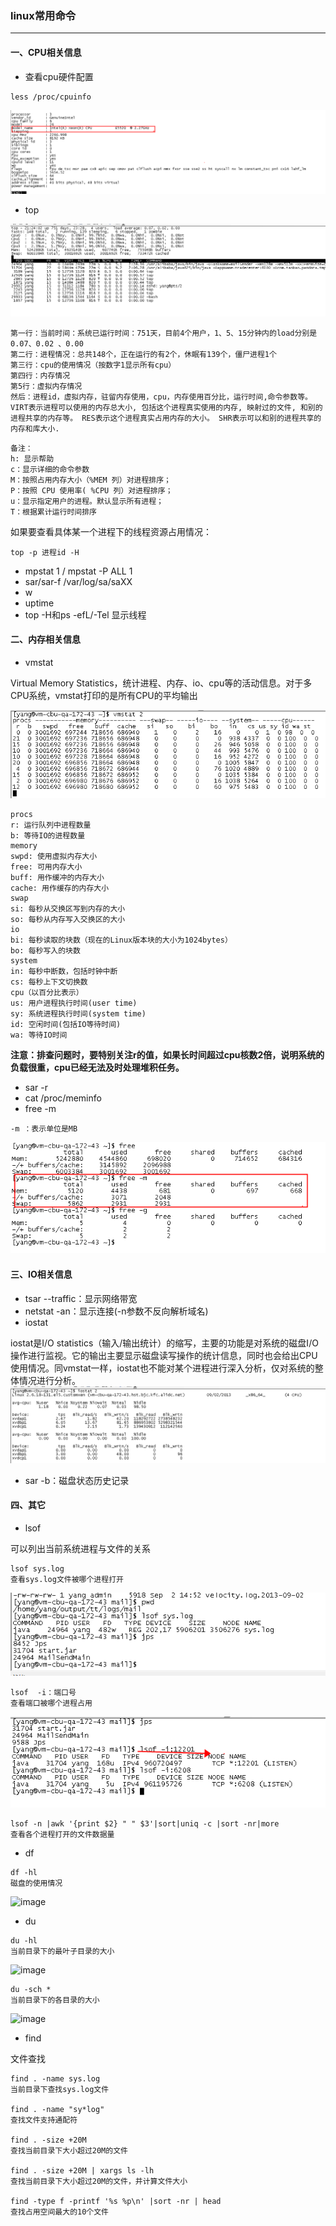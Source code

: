 ### linux常用命令

---


#### 一、CPU相关信息

* 查看cpu硬件配置

```
less /proc/cpuinfo 
```
![image](img/4.png)

* top

![image](img/7.png)

```
第一行：当前时间：系统已运行时间：751天，目前4个用户，1、5、15分钟内的load分别是0.07、0.02 、0.00
第二行：进程情况：总共148个，正在运行的有2个，休眠有139个，僵尸进程1个
第三行：cpu的使用情况（按数字1显示所有cpu）
第四行：内存情况
第5行：虚拟内存情况
然后：进程id，虚拟内存，驻留内存使用，cpu，内存使用百分比，运行时间,命令参数等。
VIRT表示进程可以使用的内存总大小, 包括这个进程真实使用的内存, 映射过的文件, 和别的进程共享的内存等。 RES表示这个进程真实占用内存的大小。 SHR表示可以和别的进程共享的内存和库大小.
```
```
备注：
h: 显示帮助
c：显示详细的命令参数
M：按照占用内存大小（%MEM 列）对进程排序；
P：按照 CPU 使用率( %CPU 列）对进程排序；
u：显示指定用户的进程。默认显示所有进程；
T：根据累计运行时间排序
```
如果要查看具体某一个进程下的线程资源占用情况：

```
top -p 进程id -H  
```


* mpstat 1 / mpstat -P ALL 1
* sar/sar-f /var/log/sa/saXX
* w
* uptime
* top -H和ps -efL/-Tel  显示线程



#### 二、内存相关信息 

* vmstat

Virtual Memory Statistics，统计进程、内存、io、cpu等的活动信息。对于多CPU系统，vmstat打印的是所有CPU的平均输出

![image](img/3.png)


```
procs
r: 运行队列中进程数量
b: 等待IO的进程数量
memory
swpd: 使用虚拟内存大小
free: 可用内存大小
buff: 用作缓冲的内存大小
cache: 用作缓存的内存大小
swap
si: 每秒从交换区写到内存的大小
so: 每秒从内存写入交换区的大小
io
bi: 每秒读取的块数（现在的Linux版本块的大小为1024bytes）
bo: 每秒写入的块数
system
in: 每秒中断数，包括时钟中断
cs: 每秒上下文切换数
cpu（以百分比表示）
us: 用户进程执行时间(user time)
sy: 系统进程执行时间(system time)
id: 空闲时间(包括IO等待时间)
wa: 等待IO时间
```
**注意：排查问题时，要特别关注r的值，如果长时间超过cpu核数2倍，说明系统的负载很重，cpu已经无法及时处理堆积任务。**

* sar -r
* cat /proc/meminfo 
* free -m

```
-m ：表示单位是MB
```
![image](img/5.png)


#### 三、IO相关信息

* tsar --traffic：显示网络带宽
* netstat -an：显示连接(-n参数不反向解析域名) 
* iostat

iostat是I/O statistics（输入/输出统计）的缩写，主要的功能是对系统的磁盘I/O操作进行监视。它的输出主要显示磁盘读写操作的统计信息，同时也会给出CPU使用情况。同vmstat一样，iostat也不能对某个进程进行深入分析，仅对系统的整体情况进行分析。
![image](img/6.png)

* sar -b：磁盘状态历史记录


#### 四、其它

* lsof

可以列出当前系统进程与文件的关系

```
lsof sys.log 
查看sys.log文件被哪个进程打开
```
![image](img/8.png)

```
lsof  -i：端口号         
查看端口被哪个进程占用
```
![image](img/9.png)

```
lsof -n |awk '{print $2} " " $3'|sort|uniq -c |sort -nr|more
查看各个进程打开的文件数据量

````


* df

```
df -hl
磁盘的使用情况
```
![image](img/10.png)


* du

```
du -hl
当前目录下的最叶子目录的大小
```
![image](img/11.png)

```
du -sch * 
当前目录下的各目录的大小
```

![image](img/12.png)

* find

文件查找

```
find . -name sys.log  
当前目录下查找sys.log文件

find . -name "sy*log"
查找文件支持通配符

find . -size +20M
查找当前目录下大小超过20M的文件  

find . -size +20M | xargs ls -lh
查找当前目录下大小超过20M的文件，并计算文件大小

find -type f -printf '%s %p\n' |sort -nr | head  
查找占用空间最大的10个文件
```